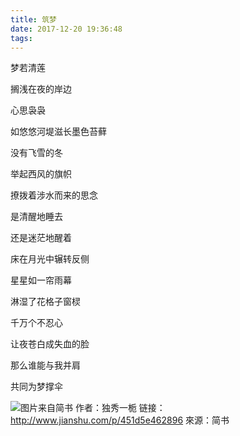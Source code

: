 ```yaml
---
title: 筑梦
date: 2017-12-20 19:36:48
tags:
---
```


梦若清莲

搁浅在夜的岸边

心思袅袅

如悠悠河堤滋长墨色苔藓



没有飞雪的冬

举起西风的旗帜

撩拨着涉水而来的思念



是清醒地睡去

还是迷茫地醒着

床在月光中辗转反侧



星星如一帘雨幕

淋湿了花格子窗棂

千万个不忍心

让夜苍白成失血的脸

那么谁能与我并肩

共同为梦撑伞




![图片来自简书](http://upload-images.jianshu.io/upload_images/8475271-0d26271e605d4f4f.png?imageMogr2/auto-orient/strip%7CimageView2/2/w/700)
作者：独秀一栀
链接：http://www.jianshu.com/p/451d5e462896
來源：简书
